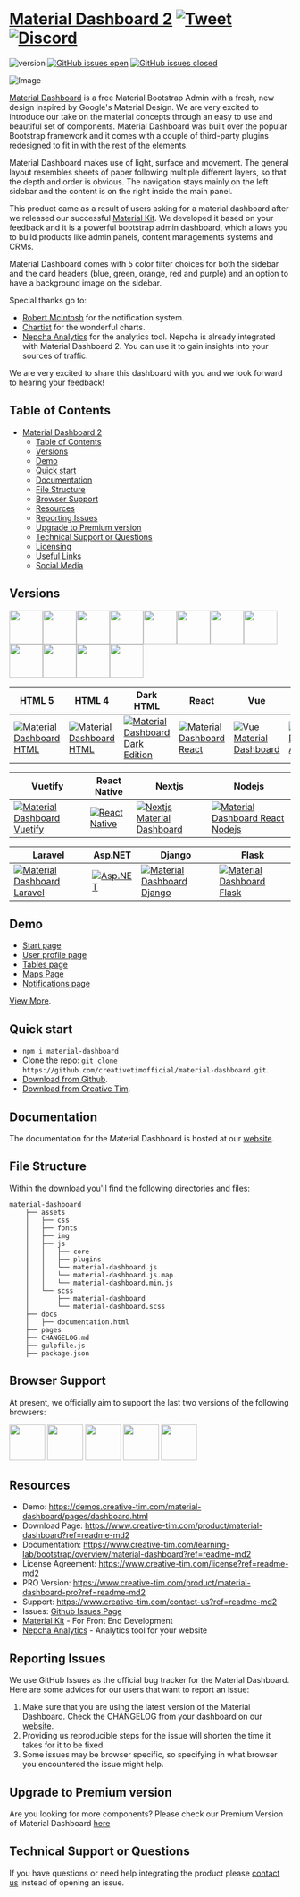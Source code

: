 # [Material Dashboard 2](http://demos.creative-tim.com/material-dashboard/pages/dashboard.html?ref=readme-md2) [![Tweet](https://img.shields.io/twitter/url/http/shields.io.svg?style=social&logo=twitter)](https://twitter.com/intent/tweet?url=https://www.creative-tim.com/product/material-dashboard&text=Check%20Material%20Dashboard%202%20made%20by%20@CreativeTim%20#webdesign%20#dashboard%20#materialdesign%20#html%20https://www.creative-tim.com/product/material-dashboard) [![Discord](https://badgen.net/badge/icon/discord?icon=discord&label)](https://discord.gg/FhCJCaHdQa)

![version](https://img.shields.io/badge/version-3.0.5-blue.svg) [![GitHub issues open](https://img.shields.io/github/issues/creativetimofficial/material-dashboard.svg)](https://github.com/creativetimofficial/material-dashboard/issues?q=is%3Aopen+is%3Aissue) [![GitHub issues closed](https://img.shields.io/github/issues-closed-raw/creativetimofficial/material-dashboard.svg)](https://github.com/creativetimofficial/material-dashboard/issues?q=is%3Aissue+is%3Aclosed)

![Image](https://s3.amazonaws.com/creativetim_bucket/products/50/original/material-dashboard.jpg?1634648873)

[Material Dashboard](https://www.creative-tim.com/product/material-dashboard) is a free Material Bootstrap Admin with a fresh, new design inspired by Google's Material Design. We are very excited to introduce our take on the material concepts through an easy to use and beautiful set of components. Material Dashboard was built over the popular Bootstrap framework and it comes with a couple of third-party plugins redesigned to fit in with the rest of the elements.

Material Dashboard makes use of light, surface and movement. The general layout resembles sheets of paper following multiple different layers, so that the depth and order is obvious. The navigation stays mainly on the left sidebar and the content is on the right inside the main panel.

This product came as a result of users asking for a material dashboard after we released our successful [Material Kit](https://www.creative-tim.com/product/material-kit). We developed it based on your feedback and it is a powerful bootstrap admin dashboard, which allows you to build products like admin panels, content managements systems and CRMs.

Material Dashboard comes with 5 color filter choices for both the sidebar and the card headers (blue, green, orange, red and purple) and an option to have a background image on the sidebar.

Special thanks go to:
- [Robert McIntosh](https://github.com/mouse0270/bootstrap-notify) for the notification system.
- [Chartist](https://gionkunz.github.io/chartist-js/) for the wonderful charts.
- [Nepcha Analytics](https://nepcha.com?ref=readme-md2) for the analytics tool. Nepcha is already integrated with Material Dashboard 2. You can use it to gain insights into your sources of traffic.

We are very excited to share this dashboard with you and we look forward to hearing your feedback!


## Table of Contents

- [Material Dashboard 2  ](#material-dashboard-2--)
  - [Table of Contents](#table-of-contents)
  - [Versions](#versions)
  - [Demo](#demo)
  - [Quick start](#quick-start)
  - [Documentation](#documentation)
  - [File Structure](#file-structure)
  - [Browser Support](#browser-support)
  - [Resources](#resources)
  - [Reporting Issues](#reporting-issues)
  - [Upgrade to Premium version](#upgrade-to-premium-version)
  - [Technical Support or Questions](#technical-support-or-questions)
  - [Licensing](#licensing)
  - [Useful Links](#useful-links)
  - [Social Media](#social-media)



## Versions

[<img src="https://github.com/creativetimofficial/public-assets/blob/master/logos/html-logo.jpg?raw=true" width="60" height="60" />](https://www.creative-tim.com/product/material-dashboard)[<img src="https://github.com/creativetimofficial/public-assets/blob/master/logos/react-logo.jpg?raw=true" width="60" height="60" />](https://www.creative-tim.com/product/material-dashboard-react)[<img src="https://github.com/creativetimofficial/public-assets/blob/master/logos/vue-logo.jpg?raw=true" width="60" height="60" />](https://www.creative-tim.com/product/vue-material-dashboard)[<img src="https://github.com/creativetimofficial/public-assets/blob/master/logos/angular-logo.jpg?raw=true" width="60" height="60" />](https://www.creative-tim.com/product/material-dashboard-angular2)[<img src="https://github.com/creativetimofficial/public-assets/blob/master/logos/react-native-logo.jpg?raw=true" width="60" height="60" />](https://www.creative-tim.com/product/material-kit-react-native)[<img src="https://github.com/creativetimofficial/public-assets/blob/master/logos/laravel-logo.jpg?raw=true" width="60" height="60" />](https://www.creative-tim.com/product/material-dashboard-laravel)[<img src="https://github.com/creativetimofficial/public-assets/blob/master/logos/vuetify-logo.jpg?raw=true" width="60" height="60" />](https://www.creative-tim.com/product/vuetify-material-dashboard)[<img src="https://github.com/creativetimofficial/public-assets/blob/master/logos/django-logo.jpg?raw=true" width="60" height="60" />](https://www.creative-tim.com/product/material-dashboard-django)[<img src="https://github.com/creativetimofficial/public-assets/blob/master/logos/nextjs-logo.jpg?raw=true" width="60" height="60" />](https://www.creative-tim.com/product/nextjs-material-dashboard)[<img src="https://github.com/creativetimofficial/public-assets/blob/master/logos/flask-logo.jpg?raw=true" width="60" height="60" />](https://www.creative-tim.com/product/material-dashboard-flask)[<img src="https://github.com/creativetimofficial/public-assets/blob/master/logos/aspnet-logo.jpg?raw=true" width="60" height="60" />](https://www.creative-tim.com/product/material-dashboard-react-asp-net)[<img src="https://github.com/creativetimofficial/public-assets/blob/master/logos/nodejs-logo.jpg?raw=true" width="60" height="60" />](https://www.creative-tim.com/product/material-dashboard-react-nodejs)


| HTML 5 | HTML 4 | Dark HTML| React | Vue | Angular  |
| --- | --- | --- | --- | --- | ---  |
| [![Material Dashboard  HTML](https://s3.amazonaws.com/creativetim_bucket/products/50/thumb/material-dashboard.jpg)](https://www.creative-tim.com/product/material-dashboard)  | [![Material Dashboard  HTML](https://github.com/creativetimofficial/public-assets/raw/master/material-dashboard-html/material-dashboard.jpeg?raw=true)](https://www.creative-tim.com/product/material-dashboard-bs4)  | [![Material Dashboard Dark Edition](https://s3.amazonaws.com/creativetim_bucket/products/95/thumb/opt_mdb_thumbnail.jpg)](https://www.creative-tim.com/product/material-dashboard-dark) | [![Material Dashboard  React](https://s3.amazonaws.com/creativetim_bucket/products/71/original/material-dashboard-react.jpg?1638950990)](https://www.creative-tim.com/product/material-dashboard-react)  | [![Vue Material Dashboard](https://s3.amazonaws.com/creativetim_bucket/products/81/thumb/opt_md_vue_thumbnail.jpg)](https://www.creative-tim.com/product/vue-material-dashboard)  | [![Material Dashboard  Angular](https://s3.amazonaws.com/creativetim_bucket/products/53/thumb/opt_md_angular_thumbnail.jpg)](https://www.creative-tim.com/product/material-dashboard-angular2)

| Vuetify | React Native | Nextjs | Nodejs |
| --- | --- | --- | ---  |
| [![Material Dashboard  Vuetify](https://s3.amazonaws.com/creativetim_bucket/products/100/original/opt_md_vuetify_thumbnail.jpg)](https://www.creative-tim.com/product/vuetify-material-dashboard)  | [![React Native](https://s3.amazonaws.com/creativetim_bucket/products/144/original/opt_mkrn_thumbnail.jpg)](https://www.creative-tim.com/product/material-kit-react-native)  | [![Nextjs Material Dashboard](https://s3.amazonaws.com/creativetim_bucket/products/341/original/opt_md_nextjs_thumbnail.jpg)](https://www.creative-tim.com/product/nextjs-material-dashboard)  | [![Material Dashboard React Nodejs](https://s3.amazonaws.com/creativetim_bucket/products/157/original/opt_md_react_node_thumbnail.jpg)](https://www.creative-tim.com/product/material-dashboard-react-nodejs)

| Laravel | Asp.NET | Django | Flask |
| --- | --- | --- | ---  |
| [![Material Dashboard Laravel](https://s3.amazonaws.com/creativetim_bucket/products/154/original/material-dashboard-laravel.jpg?1664460694)](https://www.creative-tim.com/product/material-dashboard-laravel) | [![Asp.NET](https://s3.amazonaws.com/creativetim_bucket/products/397/original/opt_md_aspnet_thumbnail.jpg)](https://www.creative-tim.com/product/material-dashboard-react-asp-net)  | [![Material Dashboard Django](https://s3.amazonaws.com/creativetim_bucket/products/337/original/opt_md_django_thumbnail.jpg)](https://www.creative-tim.com/product/material-dashboard-django)  | [![Material Dashboard Flask](https://s3.amazonaws.com/creativetim_bucket/products/338/original/opt_md_flask_thumbnail.jpg)](https://www.creative-tim.com/product/material-dashboard-flask)


## Demo

- [Start page](https://demos.creative-tim.com/material-dashboard/examples/dashboard.html)
- [User profile page](https://demos.creative-tim.com/material-dashboard/examples/user.html)
- [Tables page ](https://demos.creative-tim.com/material-dashboard/examples/tables.html)
- [Maps Page](https://demos.creative-tim.com/material-dashboard/examples/map.html)
- [Notifications page](https://demos.creative-tim.com/material-dashboard/examples/notifications.html)

[View More](https://demos.creative-tim.com/material-dashboard/examples/dashboard.html).


## Quick start

- `npm i material-dashboard`
- Clone the repo: `git clone https://github.com/creativetimofficial/material-dashboard.git`.
- [Download from Github](https://github.com/creativetimofficial/material-dashboard/archive/master.zip).
- [Download from Creative Tim](https://www.creative-tim.com/product/material-dashboard).


## Documentation
The documentation for the Material Dashboard is hosted at our [website](https://demos.creative-tim.com/material-dashboard/docs/2.1/getting-started/introduction.html).


## File Structure
Within the download you'll find the following directories and files:

```
material-dashboard
    ├── assets
    │   ├── css
    │   ├── fonts
    │   ├── img
    │   ├── js
    │   │   ├── core
    │   │   ├── plugins
    │   │   └── material-dashboard.js
    │   │   └── material-dashboard.js.map
    │   │   └── material-dashboard.min.js
    │   └── scss
    │       ├── material-dashboard
    │       └── material-dashboard.scss
    ├── docs
    │   ├── documentation.html
    ├── pages
    ├── CHANGELOG.md
    ├── gulpfile.js
    ├── package.json
```


## Browser Support

At present, we officially aim to support the last two versions of the following browsers:

<img src="https://s3.amazonaws.com/creativetim_bucket/github/browser/chrome.png" width="64" height="64"> <img src="https://s3.amazonaws.com/creativetim_bucket/github/browser/firefox.png" width="64" height="64"> <img src="https://s3.amazonaws.com/creativetim_bucket/github/browser/edge.png" width="64" height="64"> <img src="https://s3.amazonaws.com/creativetim_bucket/github/browser/safari.png" width="64" height="64"> <img src="https://s3.amazonaws.com/creativetim_bucket/github/browser/opera.png" width="64" height="64">



## Resources
- Demo: <https://demos.creative-tim.com/material-dashboard/pages/dashboard.html>
- Download Page: <https://www.creative-tim.com/product/material-dashboard?ref=readme-md2>
- Documentation: <https://www.creative-tim.com/learning-lab/bootstrap/overview/material-dashboard?ref=readme-md2>
- License Agreement: <https://www.creative-tim.com/license?ref=readme-md2>
- PRO Version: <https://www.creative-tim.com/product/material-dashboard-pro?ref=readme-md2>
- Support: <https://www.creative-tim.com/contact-us?ref=readme-md2>
- Issues: [Github Issues Page](https://github.com/creativetimofficial/material-dashboard/issues)
- [Material Kit](https://www.creative-tim.com/product/material-kit?ref=github-md) - For Front End Development
- [Nepcha Analytics](https://nepcha.com?ref=readme-md2) - Analytics tool for your website

## Reporting Issues

We use GitHub Issues as the official bug tracker for the Material Dashboard. Here are some advices for our users that want to report an issue:

1. Make sure that you are using the latest version of the Material Dashboard. Check the CHANGELOG from your dashboard on our [website](https://www.creative-tim.com/).
2. Providing us reproducible steps for the issue will shorten the time it takes for it to be fixed.
3. Some issues may be browser specific, so specifying in what browser you encountered the issue might help.

## Upgrade to Premium version

Are you looking for more components? Please check our Premium Version of Material Dashboard [here](https://www.creative-tim.com/product/material-dashboard-pro/)

## Technical Support or Questions

If you have questions or need help integrating the product please [contact us](https://www.creative-tim.com/contact-us) instead of opening an issue.

